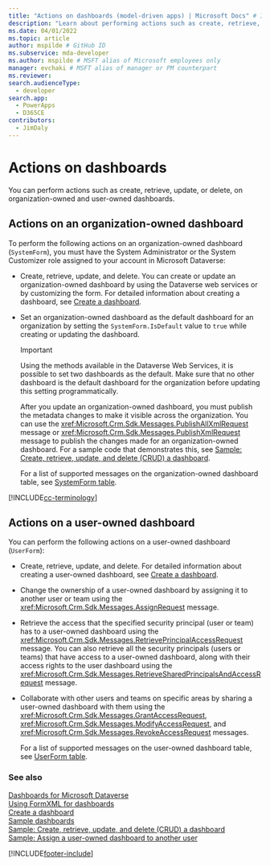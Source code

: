 ```yaml
---
title: "Actions on dashboards (model-driven apps) | Microsoft Docs" # Intent and product brand in a unique string of 43-59 chars including spaces"
description: "Learn about performing actions such as create, retrieve, update, or delete, on organization-owned and user-owned dashboards." # 115-145 characters including spaces. This abstract displays in the search result."
ms.date: 04/01/2022
ms.topic: article
author: mspilde # GitHub ID
ms.subservice: mda-developer
ms.author: mspilde # MSFT alias of Microsoft employees only
manager: evchaki # MSFT alias of manager or PM counterpart
ms.reviewer: 
search.audienceType: 
  - developer
search.app: 
  - PowerApps
  - D365CE
contributors: 
  - JimDaly
---
```


# Actions on dashboards

You can perform actions such as create, retrieve, update, or delete, on organization-owned and user-owned dashboards.  
  
## Actions on an organization-owned dashboard  

 To perform the following actions on an organization-owned dashboard (`SystemForm`), you must have the System Administrator or the System Customizer role assigned to your account in Microsoft Dataverse:  
  
- Create, retrieve, update, and delete. You can create or update an organization-owned dashboard by using the Dataverse web services or by customizing the form. For detailed information about creating a dashboard, see [Create a dashboard](create-dashboard.md).  
  
- Set an organization-owned dashboard as the default dashboard for an organization by setting the `SystemForm.IsDefault` value to `true` while creating or updating the dashboard.  
  
  > [!IMPORTANT]
  >  Using the methods available in the Dataverse Web Services, it is possible to set two dashboards as the default. Make sure that no other dashboard is the default dashboard for the organization before updating this setting programmatically.  
  
  After you update an organization-owned dashboard, you must publish the metadata changes to make it visible across the organization. You can use the <xref:Microsoft.Crm.Sdk.Messages.PublishAllXmlRequest> message or <xref:Microsoft.Crm.Sdk.Messages.PublishXmlRequest> message to publish the changes made for an organization-owned dashboard. For a sample code that demonstrates this, see [Sample: Create, retrieve, update, and delete (CRUD) a dashboard](https://github.com/microsoft/PowerApps-Samples/tree/master/cds/orgsvc/C%23/CRUDOperationsDashboard).  
  
  For a list of supported messages on the organization-owned dashboard table, see [SystemForm table](../data-platform/reference/entities/systemform.md).  
  
[!INCLUDE[cc-terminology](../data-platform/includes/cc-terminology.md)]

## Actions on a user-owned dashboard  

 You can perform the following actions on a user-owned dashboard (`UserForm`):  
  
- Create, retrieve, update, and delete. For detailed information about creating a user-owned dashboard, see [Create a dashboard](create-dashboard.md).  
  
- Change the ownership of a user-owned dashboard by assigning it to another user or team using the <xref:Microsoft.Crm.Sdk.Messages.AssignRequest> message.  
  
- Retrieve the access that the specified security principal (user or team) has to a user-owned dashboard using the <xref:Microsoft.Crm.Sdk.Messages.RetrievePrincipalAccessRequest> message. You can also retrieve all the security principals (users or teams) that have access to a user-owned dashboard, along with their access rights to the user dashboard using the <xref:Microsoft.Crm.Sdk.Messages.RetrieveSharedPrincipalsAndAccessRequest> message.  
  
- Collaborate with other users and teams on specific areas by sharing a user-owned dashboard with them using the <xref:Microsoft.Crm.Sdk.Messages.GrantAccessRequest>, <xref:Microsoft.Crm.Sdk.Messages.ModifyAccessRequest>, and <xref:Microsoft.Crm.Sdk.Messages.RevokeAccessRequest> messages.  
  
  For a list of supported messages on the user-owned dashboard table, see [UserForm table](../data-platform/reference/entities/userform.md).  
  
### See also  

 [Dashboards for Microsoft Dataverse](analyze-data-with-dashboards.md)   
 [Using FormXML for dashboards](understand-dashboards-dashboard-components-formxml.md)   
 [Create a dashboard](create-dashboard.md)   
 [Sample dashboards](sample-dashboards.md)     
 [Sample: Create, retrieve, update, and delete (CRUD) a dashboard](https://github.com/microsoft/PowerApps-Samples/tree/master/cds/orgsvc/C%23/CRUDOperationsDashboard)  
 [Sample: Assign a user-owned dashboard to another user](https://github.com/microsoft/PowerApps-Samples/tree/master/cds/orgsvc/C%23/AssignUserOwnedDashboardToAnother)


[!INCLUDE[footer-include](../../includes/footer-banner.md)]